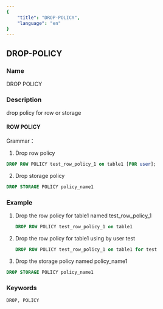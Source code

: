 ```yaml
---
{
    "title": "DROP-POLICY",
    "language": "en"
}
---
```


<!--
Licensed to the Apache Software Foundation (ASF) under one
or more contributor license agreements.  See the NOTICE file
distributed with this work for additional information
regarding copyright ownership.  The ASF licenses this file
to you under the Apache License, Version 2.0 (the
"License"); you may not use this file except in compliance
with the License.  You may obtain a copy of the License at

  http://www.apache.org/licenses/LICENSE-2.0

Unless required by applicable law or agreed to in writing,
software distributed under the License is distributed on an
"AS IS" BASIS, WITHOUT WARRANTIES OR CONDITIONS OF ANY
KIND, either express or implied.  See the License for the
specific language governing permissions and limitations
under the License.
-->

## DROP-POLICY

### Name

DROP POLICY

### Description

drop policy for row or storage

#### ROW POLICY

Grammar：

1. Drop row policy
```sql
DROP ROW POLICY test_row_policy_1 on table1 [FOR user];
```

2. Drop storage policy
```sql
DROP STORAGE POLICY policy_name1
```

### Example

1. Drop the row policy for table1 named test_row_policy_1

   ```sql
   DROP ROW POLICY test_row_policy_1 on table1
   ```

2. Drop the row policy for table1 using by user test

   ```sql
   DROP ROW POLICY test_row_policy_1 on table1 for test
   ```

3. Drop the storage policy named policy_name1
```sql
DROP STORAGE POLICY policy_name1
```

### Keywords

    DROP, POLICY
